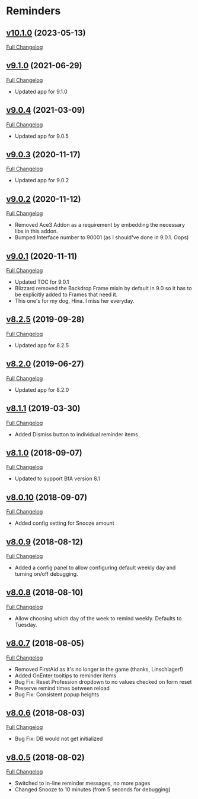 # Reminders

## [v10.1.0](https://github.com/pcg79/Reminders-Addon/tree/v9.1.0) (2023-05-13)
[Full Changelog](https://github.com/pcg79/Reminders-Addon/compare/v9.1.0...v10.1.0)

## [v9.1.0](https://github.com/pcg79/Reminders-Addon/tree/v9.1.0) (2021-06-29)
[Full Changelog](https://github.com/pcg79/Reminders-Addon/compare/v9.0.4...v9.1.0)

- Updated app for 9.1.0

## [v9.0.4](https://github.com/pcg79/Reminders-Addon/tree/v9.0.4) (2021-03-09)
[Full Changelog](https://github.com/pcg79/Reminders-Addon/compare/v9.0.3...v9.0.4)

- Updated app for 9.0.5

## [v9.0.3](https://github.com/pcg79/Reminders-Addon/tree/v9.0.3) (2020-11-17)
[Full Changelog](https://github.com/pcg79/Reminders-Addon/compare/v9.0.2...v9.0.3)

- Updated app for 9.0.2

## [v9.0.2](https://github.com/pcg79/Reminders-Addon/tree/v9.0.2) (2020-11-12)
[Full Changelog](https://github.com/pcg79/Reminders-Addon/compare/v9.0.1...v9.0.2)

- Removed Ace3 Addon as a requirement by embedding the necessary libs in this addon.
- Bumped Interface number to 90001 (as I should've done in 9.0.1. Oops)

## [v9.0.1](https://github.com/pcg79/Reminders-Addon/tree/v9.0.1) (2020-11-11)
[Full Changelog](https://github.com/pcg79/Reminders-Addon/compare/v8.2.5...v9.0.1)

- Updated TOC for 9.0.1
- Blizzard removed the Backdrop Frame mixin by default in 9.0 so it has to be explicitly added to Frames that need it.
- This one's for my dog, Hina.  I miss her everyday.

## [v8.2.5](https://github.com/pcg79/Reminders-Addon/tree/v8.2.5) (2019-09-28)
[Full Changelog](https://github.com/pcg79/Reminders-Addon/compare/v8.2.0...v8.2.5)

- Updated app for 8.2.5

## [v8.2.0](https://github.com/pcg79/Reminders-Addon/tree/v8.2.0) (2019-06-27)
[Full Changelog](https://github.com/pcg79/Reminders-Addon/compare/v8.1.1...v8.2.0)

- Updated app for 8.2.0

## [v8.1.1](https://github.com/pcg79/Reminders-Addon/tree/v8.1.1) (2019-03-30)
[Full Changelog](https://github.com/pcg79/Reminders-Addon/compare/v8.1.0...v8.1.1)

- Added Dismiss button to individual reminder items

## [v8.1.0](https://github.com/pcg79/Reminders-Addon/tree/v8.1.0) (2018-09-07)
[Full Changelog](https://github.com/pcg79/Reminders-Addon/compare/v8.0.10...v8.1.0)

- Updated to support BfA version 8.1

## [v8.0.10](https://github.com/pcg79/Reminders-Addon/tree/v8.0.10) (2018-09-07)
[Full Changelog](https://github.com/pcg79/Reminders-Addon/compare/v8.0.9...v8.0.10)

- Added config setting for Snooze amount

## [v8.0.9](https://github.com/pcg79/Reminders-Addon/tree/v8.0.9) (2018-08-12)
[Full Changelog](https://github.com/pcg79/Reminders-Addon/compare/v8.0.8...v8.0.9)

- Added a config panel to allow configuring default weekly day and turning on/off debugging.

## [v8.0.8](https://github.com/pcg79/Reminders-Addon/tree/v8.0.8) (2018-08-10)
[Full Changelog](https://github.com/pcg79/Reminders-Addon/compare/v8.0.7...v8.0.8)

- Allow choosing which day of the week to remind weekly. Defaults to Tuesday.

## [v8.0.7](https://github.com/pcg79/Reminders-Addon/tree/v8.0.7) (2018-08-05)
[Full Changelog](https://github.com/pcg79/Reminders-Addon/compare/v8.0.6...v8.0.7)

- Removed FirstAid as it's no longer in the game (thanks, Linschlager!)
- Added OnEnter tooltips to reminder items
- Bug Fix: Reset Profession dropdown to no values checked on form reset
- Preserve remind times between reload
- Bug Fix: Consistent popup heights

## [v8.0.6](https://github.com/pcg79/Reminders-Addon/tree/v8.0.6) (2018-08-03)
[Full Changelog](https://github.com/pcg79/Reminders-Addon/compare/v8.0.5...v8.0.6)

- Bug Fix: DB would not get initialized

## [v8.0.5](https://github.com/pcg79/Reminders-Addon/tree/v8.0.5) (2018-08-02)
[Full Changelog](https://github.com/pcg79/Reminders-Addon/compare/v8.0.4...v8.0.5)

- Switched to in-line reminder messages, no more pages
- Changed Snooze to 10 minutes (from 5 seconds for debugging)
